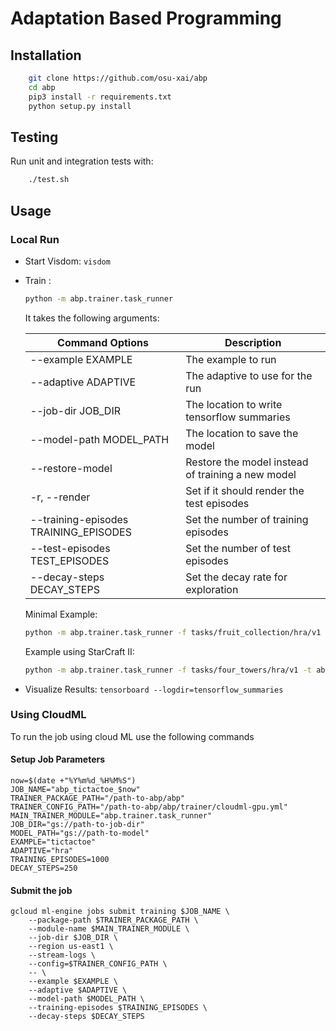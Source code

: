 Adaptation Based Programming
=============================

## Installation
```bash
    git clone https://github.com/osu-xai/abp
    cd abp
    pip3 install -r requirements.txt
    python setup.py install
```

## Testing

Run unit and integration tests with:

```bash
    ./test.sh
```

## Usage

### Local Run
* Start Visdom: ```visdom```
* Train :
    ```bash
    python -m abp.trainer.task_runner
    ```

    It takes the following arguments:

    | Command Options          | Description        |
    |------------------|--------------------|
    |--example EXAMPLE | The example to run |
    |--adaptive ADAPTIVE|The adaptive to use for the run|
    |--job-dir JOB_DIR  | The location to write tensorflow summaries|
    |--model-path MODEL_PATH |The location to save the model |
    |--restore-model      | Restore the model instead of training a new model|
    |-r, --render       |   Set if it should render the test episodes|
    |--training-episodes TRAINING_EPISODES| Set the number of training episodes|
    |--test-episodes TEST_EPISODES| Set the number of test episodes|
    |--decay-steps DECAY_STEPS | Set the decay rate for exploration|

    Minimal Example:
    ```bash
    python -m abp.trainer.task_runner -f tasks/fruit_collection/hra/v1 -t abp.examples.open_ai.fruit_collection.hra -r
    ```

    Example using StarCraft II:
    ```bash
    python -m abp.trainer.task_runner -f tasks/four_towers/hra/v1 -t abp.examples.sc2env.four_towers.hra
    ```


* Visualize Results:
    ```tensorboard --logdir=tensorflow_summaries```


### Using CloudML
To run the job using cloud ML use the following commands

#### Setup Job Parameters
```
now=$(date +"%Y%m%d_%H%M%S")
JOB_NAME="abp_tictactoe_$now"
TRAINER_PACKAGE_PATH="/path-to-abp/abp"
TRAINER_CONFIG_PATH="/path-to-abp/abp/trainer/cloudml-gpu.yml"
MAIN_TRAINER_MODULE="abp.trainer.task_runner"
JOB_DIR="gs://path-to-job-dir"
MODEL_PATH="gs://path-to-model"
EXAMPLE="tictactoe"
ADAPTIVE="hra"
TRAINING_EPISODES=1000
DECAY_STEPS=250

```

#### Submit the job
```
gcloud ml-engine jobs submit training $JOB_NAME \
    --package-path $TRAINER_PACKAGE_PATH \
    --module-name $MAIN_TRAINER_MODULE \
    --job-dir $JOB_DIR \
    --region us-east1 \
    --stream-logs \
    --config=$TRAINER_CONFIG_PATH \
    -- \
    --example $EXAMPLE \
    --adaptive $ADAPTIVE \
    --model-path $MODEL_PATH \
    --training-episodes $TRAINING_EPISODES \
    --decay-steps $DECAY_STEPS
```
